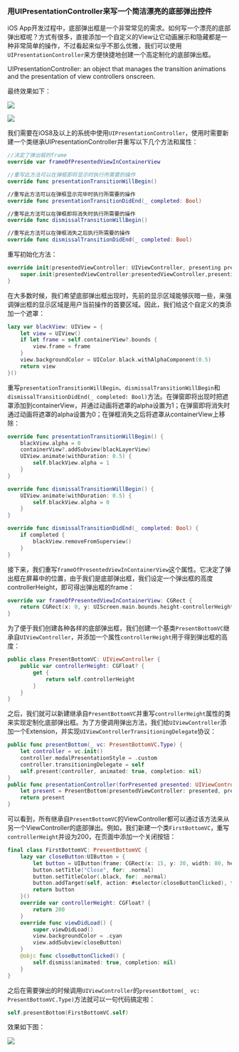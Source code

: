 ### 用UIPresentationController来写一个简洁漂亮的底部弹出控件

iOS App开发过程中，底部弹出框是一个非常常见的需求。如何写一个漂亮的底部弹出框呢？方式有很多，直接添加一个自定义的View让它动画展示和隐藏都是一种非常简单的操作，不过看起来似乎不那么优雅，我们可以使用`UIPresentationController`来方便快捷地创建一个高定制化的底部弹出框。

UIPresentationController: an object that manages the transition animations and the presentation of view controllers onscreen.

最终效果如下：

![](https://user-gold-cdn.xitu.io/2018/2/28/161daff5fec6a3dc?w=256&h=456&f=gif&s=441809)

![](https://user-gold-cdn.xitu.io/2018/2/28/161daffa284f53cb?w=256&h=456&f=gif&s=437642)

我们需要在iOS8及以上的系统中使用`UIPresentationController`，使用时需要新建一个类继承UIPresentationController并重写以下几个方法和属性：

```Swift
//决定了弹出框的frame
override var frameOfPresentedViewInContainerView

//重写此方法可以在弹框即将显示时执行所需要的操作
override func presentationTransitionWillBegin()

//重写此方法可以在弹框显示完毕时执行所需要的操作
override func presentationTransitionDidEnd(_ completed: Bool)

//重写此方法可以在弹框即将消失时执行所需要的操作
override func dismissalTransitionWillBegin()

//重写此方法可以在弹框消失之后执行所需要的操作
override func dismissalTransitionDidEnd(_ completed: Bool)
```
重写初始化方法：

```Swift
override init(presentedViewController: UIViewController, presenting presentingViewController: UIViewController?) {
    super.init(presentedViewController:presentedViewController,presenting: presentingViewController)
}
```
在大多数时候，我们希望底部弹出框出现时，先前的显示区域能够灰暗一些，来强调弹出框的显示区域是用户当前操作的首要区域。因此，我们给这个自定义的类添加一个遮罩：

```Swift
lazy var blackView: UIView = {
    let view = UIView()
    if let frame = self.containerView?.bounds {
        view.frame = frame
    }
    view.backgroundColor = UIColor.black.withAlphaComponent(0.5)
    return view
}()
```

重写`presentationTransitionWillBegin`、`dismissalTransitionWillBegin`和`dismissalTransitionDidEnd(_ completed: Bool)`方法。在弹窗即将出现时把遮罩添加到containerView，并通过动画将遮罩的alpha设置为1；在弹窗即将消失时通过动画将遮罩的alpha设置为0；在弹框消失之后将遮罩从containerView上移除：

```Swift
override func presentationTransitionWillBegin() {
    blackView.alpha = 0
    containerView?.addSubview(blackLayerView)
    UIView.animate(withDuration: 0.5) {
        self.blackView.alpha = 1
  	}
}

override func dismissalTransitionWillBegin() {
    UIView.animate(withDuration: 0.5) {
        self.blackView.alpha = 0
    }
}

override func dismissalTransitionDidEnd(_ completed: Bool) {
    if completed {
        blackView.removeFromSuperview()
    }
}
```

接下来，我们重写`frameOfPresentedViewInContainerView`这个属性。它决定了弹出框在屏幕中的位置，由于我们是底部弹出框，我们设定一个弹出框的高度controllerHeight，即可得出弹出框的frame：

```Swift
override var frameOfPresentedViewInContainerView: CGRect {
    return CGRect(x: 0, y: UIScreen.main.bounds.height-controllerHeight, width: UIScreen.main.bounds.width, height: controllerHeight)
}
```

为了便于我们创建各种各样的底部弹出框，我们创建一个基类`PresentBottomVC`继承自`UIViewController`，并添加一个属性`controllerHeight`用于得到弹出框的高度：

```Swift
public class PresentBottomVC: UIViewController {
    public var controllerHeight: CGFloat? {
        get {
            return self.controllerHeight
        }
    }
}
```
之后，我们就可以新建继承自`PresentBottomVC`并重写`controllerHeight`属性的类来实现定制化底部弹出框。为了方便调用弹出方法，我们给`UIViewController`添加一个Extension，并实现`UIViewControllerTransitioningDelegate`协议：

```Swift
public func presentBottom(_ vc: PresentBottomVC.Type) {
    let controller = vc.init()
    controller.modalPresentationStyle = .custom
    controller.transitioningDelegate = self
    self.present(controller, animated: true, completion: nil)
}
public func presentationController(forPresented presented: UIViewController, presenting: UIViewController?, source: UIViewController) -> UIPresentationController? {
    let present = PresentBottom(presentedViewController: presented, presenting: presenting)
    return present
}
```

可以看到，所有继承自`PresentBottomVC`的ViewController都可以通过该方法来从另一个ViewController的底部弹出。例如，我们新建一个类`FirstBottomVC`，重写`controllerHeight`并设为200，在页面中添加一个关闭按钮：

```Swift
final class FirstBottomVC: PresentBottomVC {
    lazy var closeButton:UIButton = {
        let button = UIButton(frame: CGRect(x: 15, y: 30, width: 80, height: 30))
        button.setTitle("Close", for: .normal)
        button.setTitleColor(.black, for: .normal)
        button.addTarget(self, action: #selector(closeButtonClicked), for: .touchUpInside)
        return button
    }()
    override var controllerHeight: CGFloat? {
        return 200
    }
    override func viewDidLoad() {
        super.viewDidLoad()
        view.backgroundColor = .cyan
        view.addSubview(closeButton)
    }
    @objc func closeButtonClicked() {
        self.dismiss(animated: true, completion: nil)
    }
}
```
之后在需要弹出的时候调用`UIViewController`的`presentBottom(_ vc: PresentBottomVC.Type)`方法就可以一句代码搞定啦：

```Swift
self.presentBottom(FirstBottomVC.self)
```

效果如下图：

![](https://user-gold-cdn.xitu.io/2018/2/28/161dad30952266a8?w=256&h=456&f=gif&s=190665)